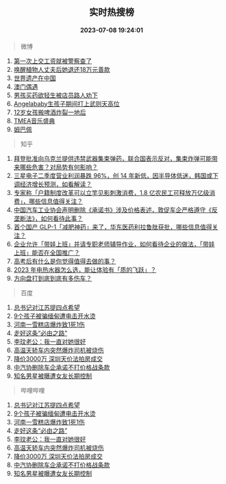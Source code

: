 <div align="center"><h2>实时热搜榜</h2><h4>2023-07-08 19:24:01</h4></div>

> 微博  

1. [第一次上交工资就被警察查了](https://s.weibo.com/weibo?q=%23%E7%AC%AC%E4%B8%80%E6%AC%A1%E4%B8%8A%E4%BA%A4%E5%B7%A5%E8%B5%84%E5%B0%B1%E8%A2%AB%E8%AD%A6%E5%AF%9F%E6%9F%A5%E4%BA%86%23&t=31&band_rank=1&Refer=top)<br />
2. [唤醒植物人丈夫后她退还18万元善款](https://s.weibo.com/weibo?q=%23%E5%94%A4%E9%86%92%E6%A4%8D%E7%89%A9%E4%BA%BA%E4%B8%88%E5%A4%AB%E5%90%8E%E5%A5%B9%E9%80%80%E8%BF%9818%E4%B8%87%E5%85%83%E5%96%84%E6%AC%BE%23&t=31&band_rank=2&Refer=top)<br />
3. [世界遗产在中国](https://s.weibo.com/weibo?q=%23%E4%B8%96%E7%95%8C%E9%81%97%E4%BA%A7%E5%9C%A8%E4%B8%AD%E5%9B%BD%23&t=31&band_rank=3&Refer=top)<br />
4. [澳门偶遇](https://s.weibo.com/weibo?q=%E6%BE%B3%E9%97%A8%E5%81%B6%E9%81%87&t=31&band_rank=4&Refer=top)<br />
5. [男孩买药欲轻生被店员路人劝下](https://s.weibo.com/weibo?q=%23%E7%94%B7%E5%AD%A9%E4%B9%B0%E8%8D%AF%E6%AC%B2%E8%BD%BB%E7%94%9F%E8%A2%AB%E5%BA%97%E5%91%98%E8%B7%AF%E4%BA%BA%E5%8A%9D%E4%B8%8B%23&t=31&band_rank=5&Refer=top)<br />
6. [Angelababy生孩子期间打上武则天高位](https://s.weibo.com/weibo?q=%23Angelababy%E7%94%9F%E5%AD%A9%E5%AD%90%E6%9C%9F%E9%97%B4%E6%89%93%E4%B8%8A%E6%AD%A6%E5%88%99%E5%A4%A9%E9%AB%98%E4%BD%8D%23&t=31&band_rank=6&Refer=top)<br />
7. [12岁女孩搬啤酒炸裂一地后](https://s.weibo.com/weibo?q=%2312%E5%B2%81%E5%A5%B3%E5%AD%A9%E6%90%AC%E5%95%A4%E9%85%92%E7%82%B8%E8%A3%82%E4%B8%80%E5%9C%B0%E5%90%8E%23&t=31&band_rank=7&Refer=top)<br />
8. [TMEA音乐盛典](https://s.weibo.com/weibo?q=TMEA%E9%9F%B3%E4%B9%90%E7%9B%9B%E5%85%B8&t=31&band_rank=8&Refer=top)<br />
9. [姆巴佩](https://s.weibo.com/weibo?q=%E5%A7%86%E5%B7%B4%E4%BD%A9&t=31&band_rank=9&Refer=top)<br />

> 知乎  

1. [拜登批准向乌克兰提供违禁武器集束弹药，联合国表示反对，集束炸弹可能带来哪些危害？对局势有何影响？](https://www.zhihu.com/question/610954206)<br />
2. [三星电子二季度营业利润暴跌 96%，创 14 年新低，因半导体低迷，韩国或下调经济增长预测，如看解读？](https://www.zhihu.com/question/611009487)<br />
3. [专家称「户籍制度改革可以立竿见影刺激消费，1.8 亿农民工可释放万亿级消费」，哪些信息值得关注？](https://www.zhihu.com/question/611031698)<br />
4. [中国汽车工业协会声明删除《承诺书》涉及价格表述，敦促车企严格遵守《反垄断法》，如何看待此事？](https://www.zhihu.com/question/611038104)<br />
5. [首个国产 GLP-1「减肥神药」来了，华东医药利拉鲁肽获批，哪些信息值得关注？](https://www.zhihu.com/question/610459703)<br />
6. [企业允许「带娃上班」并请专职老师辅导作业，如何看待企业的做法，「带娃上班」能否在全国推广？](https://www.zhihu.com/question/610867860)<br />
7. [高考后有什么是你觉得值得去做的事？](https://www.zhihu.com/question/610802018)<br />
8. [2023 年电热水器怎么选，能让体验有「质的飞跃」？](https://www.zhihu.com/question/589898650)<br />
9. [方向盘打到底到底有多伤车？](https://www.zhihu.com/question/604715486)<br />

> 百度  

1. [总书记对江苏提四点希望](https://www.baidu.com/s?wd=%E6%80%BB%E4%B9%A6%E8%AE%B0%E5%AF%B9%E6%B1%9F%E8%8B%8F%E6%8F%90%E5%9B%9B%E7%82%B9%E5%B8%8C%E6%9C%9B&sa=fyb_news&rsv_dl=fyb_news)<br />
2. [9个孩子被骗缅甸遭电击开水烫](https://www.baidu.com/s?wd=9%E4%B8%AA%E5%AD%A9%E5%AD%90%E8%A2%AB%E9%AA%97%E7%BC%85%E7%94%B8%E9%81%AD%E7%94%B5%E5%87%BB%E5%BC%80%E6%B0%B4%E7%83%AB&sa=fyb_news&rsv_dl=fyb_news)<br />
3. [河南一雪糕店爆炸致1死1伤](https://www.baidu.com/s?wd=%E6%B2%B3%E5%8D%97%E4%B8%80%E9%9B%AA%E7%B3%95%E5%BA%97%E7%88%86%E7%82%B8%E8%87%B41%E6%AD%BB1%E4%BC%A4&sa=fyb_news&rsv_dl=fyb_news)<br />
4. [走好这条“必由之路”](https://www.baidu.com/s?wd=%E8%B5%B0%E5%A5%BD%E8%BF%99%E6%9D%A1%E2%80%9C%E5%BF%85%E7%94%B1%E4%B9%8B%E8%B7%AF%E2%80%9D&sa=fyb_news&rsv_dl=fyb_news)<br />
5. [李玟老公：我一直对她很好](https://www.baidu.com/s?wd=%E6%9D%8E%E7%8E%9F%E8%80%81%E5%85%AC%EF%BC%9A%E6%88%91%E4%B8%80%E7%9B%B4%E5%AF%B9%E5%A5%B9%E5%BE%88%E5%A5%BD&sa=fyb_news&rsv_dl=fyb_news)<br />
6. [高温天轿车内突然爆炸司机被烧伤](https://www.baidu.com/s?wd=%E9%AB%98%E6%B8%A9%E5%A4%A9%E8%BD%BF%E8%BD%A6%E5%86%85%E7%AA%81%E7%84%B6%E7%88%86%E7%82%B8%E5%8F%B8%E6%9C%BA%E8%A2%AB%E7%83%A7%E4%BC%A4&sa=fyb_news&rsv_dl=fyb_news)<br />
7. [降价3000万 深圳天价法拍房成交](https://www.baidu.com/s?wd=%E9%99%8D%E4%BB%B73000%E4%B8%87+%E6%B7%B1%E5%9C%B3%E5%A4%A9%E4%BB%B7%E6%B3%95%E6%8B%8D%E6%88%BF%E6%88%90%E4%BA%A4&sa=fyb_news&rsv_dl=fyb_news)<br />
8. [中汽协删除车企承诺不打价格战条款](https://www.baidu.com/s?wd=%E4%B8%AD%E6%B1%BD%E5%8D%8F%E5%88%A0%E9%99%A4%E8%BD%A6%E4%BC%81%E6%89%BF%E8%AF%BA%E4%B8%8D%E6%89%93%E4%BB%B7%E6%A0%BC%E6%88%98%E6%9D%A1%E6%AC%BE&sa=fyb_news&rsv_dl=fyb_news)<br />
9. [知名男星被曝遭女友长期控制](https://www.baidu.com/s?wd=%E7%9F%A5%E5%90%8D%E7%94%B7%E6%98%9F%E8%A2%AB%E6%9B%9D%E9%81%AD%E5%A5%B3%E5%8F%8B%E9%95%BF%E6%9C%9F%E6%8E%A7%E5%88%B6&sa=fyb_news&rsv_dl=fyb_news)<br />

> 哔哩哔哩  

1. [总书记对江苏提四点希望](https://www.baidu.com/s?wd=%E6%80%BB%E4%B9%A6%E8%AE%B0%E5%AF%B9%E6%B1%9F%E8%8B%8F%E6%8F%90%E5%9B%9B%E7%82%B9%E5%B8%8C%E6%9C%9B&sa=fyb_news&rsv_dl=fyb_news)<br />
2. [9个孩子被骗缅甸遭电击开水烫](https://www.baidu.com/s?wd=9%E4%B8%AA%E5%AD%A9%E5%AD%90%E8%A2%AB%E9%AA%97%E7%BC%85%E7%94%B8%E9%81%AD%E7%94%B5%E5%87%BB%E5%BC%80%E6%B0%B4%E7%83%AB&sa=fyb_news&rsv_dl=fyb_news)<br />
3. [河南一雪糕店爆炸致1死1伤](https://www.baidu.com/s?wd=%E6%B2%B3%E5%8D%97%E4%B8%80%E9%9B%AA%E7%B3%95%E5%BA%97%E7%88%86%E7%82%B8%E8%87%B41%E6%AD%BB1%E4%BC%A4&sa=fyb_news&rsv_dl=fyb_news)<br />
4. [走好这条“必由之路”](https://www.baidu.com/s?wd=%E8%B5%B0%E5%A5%BD%E8%BF%99%E6%9D%A1%E2%80%9C%E5%BF%85%E7%94%B1%E4%B9%8B%E8%B7%AF%E2%80%9D&sa=fyb_news&rsv_dl=fyb_news)<br />
5. [李玟老公：我一直对她很好](https://www.baidu.com/s?wd=%E6%9D%8E%E7%8E%9F%E8%80%81%E5%85%AC%EF%BC%9A%E6%88%91%E4%B8%80%E7%9B%B4%E5%AF%B9%E5%A5%B9%E5%BE%88%E5%A5%BD&sa=fyb_news&rsv_dl=fyb_news)<br />
6. [高温天轿车内突然爆炸司机被烧伤](https://www.baidu.com/s?wd=%E9%AB%98%E6%B8%A9%E5%A4%A9%E8%BD%BF%E8%BD%A6%E5%86%85%E7%AA%81%E7%84%B6%E7%88%86%E7%82%B8%E5%8F%B8%E6%9C%BA%E8%A2%AB%E7%83%A7%E4%BC%A4&sa=fyb_news&rsv_dl=fyb_news)<br />
7. [降价3000万 深圳天价法拍房成交](https://www.baidu.com/s?wd=%E9%99%8D%E4%BB%B73000%E4%B8%87+%E6%B7%B1%E5%9C%B3%E5%A4%A9%E4%BB%B7%E6%B3%95%E6%8B%8D%E6%88%BF%E6%88%90%E4%BA%A4&sa=fyb_news&rsv_dl=fyb_news)<br />
8. [中汽协删除车企承诺不打价格战条款](https://www.baidu.com/s?wd=%E4%B8%AD%E6%B1%BD%E5%8D%8F%E5%88%A0%E9%99%A4%E8%BD%A6%E4%BC%81%E6%89%BF%E8%AF%BA%E4%B8%8D%E6%89%93%E4%BB%B7%E6%A0%BC%E6%88%98%E6%9D%A1%E6%AC%BE&sa=fyb_news&rsv_dl=fyb_news)<br />
9. [知名男星被曝遭女友长期控制](https://www.baidu.com/s?wd=%E7%9F%A5%E5%90%8D%E7%94%B7%E6%98%9F%E8%A2%AB%E6%9B%9D%E9%81%AD%E5%A5%B3%E5%8F%8B%E9%95%BF%E6%9C%9F%E6%8E%A7%E5%88%B6&sa=fyb_news&rsv_dl=fyb_news)<br />
